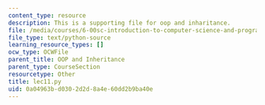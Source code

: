 ```yaml
---
content_type: resource
description: This is a supporting file for oop and inharitance.
file: /media/courses/6-00sc-introduction-to-computer-science-and-programming-spring-2011/0a04963bd0302d2d8a4e60dd2b9ba40e_lec11.py
file_type: text/python-source
learning_resource_types: []
ocw_type: OCWFile
parent_title: OOP and Inheritance
parent_type: CourseSection
resourcetype: Other
title: lec11.py
uid: 0a04963b-d030-2d2d-8a4e-60dd2b9ba40e
---
```

